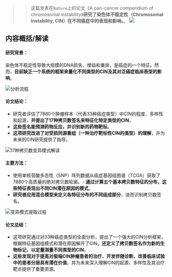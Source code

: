 
>> 这篇发表在`Nature`上的论文《A pan-cancer compendium of chromosomal instability》**研究了染色体不稳定性（Chromosomal Instability, CIN）在不同癌症中的表现和影响。**。
![](https://files.mdnice.com/user/23696/32ca4f6a-c9b5-4a4d-9ed9-25529ef38a19.png)

## 内容概括/解读

#### 研究背景：
染色体不稳定性导致大规模的DNA损失、增益和重排，是癌症的一个特征。然而，**目前缺乏一个系统的框架来量化不同类型的CIN及其对泛癌症临床表型的影响**。

![分析流程](https://files.mdnice.com/user/23696/ed345ed1-c357-4db8-8961-eabf5469ac31.png)


#### 论文结论：

- 研究者评估了7880个肿瘤样本（代表33种癌症类型）中CIN的程度、多样性和起源，**并提出了17种拷贝数签名来特征化特定类型的CIN**。
- **这些签名能预测药物反应，并识别新的药物靶标**。
- **这项研究改进了对受损同源重组（一种治疗靶标性CIN的类型）的理解**，并为未来的CIN研究提供了指导。

![17种拷贝数变异模式解读](https://files.mdnice.com/user/23696/f2f6c5f0-d0c8-45cf-958c-163749450b7b.png)



#### 主要方法：

- 使用单核苷酸多态性（SNP）阵列数据从癌症基因组图谱（TCGA）获取了7880个高质量的绝对拷贝数轮廓。- **通过计算五个基本拷贝数特征的分布，这些特征表现出不同CIN潜在原因的模式**。
- **研究者应用混合模型来定义各特征分布的不同组成部分**，进而识别拷贝数签名。

![变异模式提取过程](https://files.mdnice.com/user/23696/423b8ef7-0ed9-4408-b618-7d4018523951.png)


#### 论文总结：

- 这项研究通过对33种癌症类型的全面分析，提出了一个强大的CIN分析框架，根据特征基因组模式和潜在原因解开了CIN，**还定义了拷贝数签名作为新的生物标记，以定量测量不同类型的CIN**。
- **这些发现对于提高对极端CIN肿瘤患者的治疗、开发伴随诊断、改善临床试验中的患者分层具有潜在价值**，并为未来深入理解CIN的起源、多样性及其治疗靶点提供了重要资源。